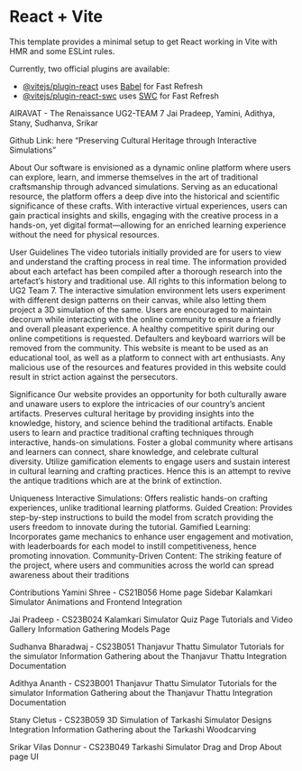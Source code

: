 # React + Vite

This template provides a minimal setup to get React working in Vite with HMR and some ESLint rules.

Currently, two official plugins are available:

- [@vitejs/plugin-react](https://github.com/vitejs/vite-plugin-react/blob/main/packages/plugin-react/README.md) uses [Babel](https://babeljs.io/) for Fast Refresh
- [@vitejs/plugin-react-swc](https://github.com/vitejs/vite-plugin-react-swc) uses [SWC](https://swc.rs/) for Fast Refresh


AIRAVAT - The Renaissance
UG2-TEAM 7
Jai Pradeep, Yamini, Adithya, Stany, Sudhanva, Srikar

Github Link: here
“Preserving Cultural Heritage through Interactive Simulations”

About
	Our software is envisioned as a dynamic online platform where users can explore, learn, and immerse themselves in the art of traditional craftsmanship through advanced simulations. Serving as an educational resource, the platform offers a deep dive into the historical and scientific significance of these crafts. With interactive virtual experiences, users can gain practical insights and skills, engaging with the creative process in a hands-on, yet digital format—allowing for an enriched learning experience without the need for physical resources.


User Guidelines
The video tutorials initially provided are for users to view and understand the crafting process in real time. 
The information provided about each artefact has been compiled after a thorough research into the artefact’s history and traditional use. All rights to this information belong to UG2 Team 7.
The interactive simulation environment lets users experiment with different design patterns on their canvas, while also letting them project a 3D simulation of the same.
Users are encouraged to maintain decorum while interacting with the online community to ensure a friendly and overall pleasant experience. 
A healthy competitive spirit during our online competitions is requested. Defaulters and keyboard warriors will be removed from the community.
This website is meant to be used as an educational tool, as well as a platform to connect with art enthusiasts. Any malicious use of the resources and features provided in this website could result in strict action against the persecutors.


Significance
Our website provides an opportunity for both culturally aware and unaware users to explore the intricacies of our country’s ancient artifacts.
Preserves cultural heritage by providing insights into the knowledge, history, and science behind the traditional artifacts.
Enable users to learn and practice traditional crafting techniques through interactive, hands-on simulations.
Foster a global community where artisans and learners can connect, share knowledge, and celebrate cultural diversity.
Utilize gamification elements to engage users and sustain interest in cultural learning and crafting practices.
Hence this is an attempt to revive the antique traditions which are at the brink of extinction.

Uniqueness
Interactive Simulations: Offers realistic hands-on crafting experiences, unlike traditional learning platforms.
Guided Creation: Provides step-by-step instructions to build the model from scratch providing the users freedom to innovate during the tutorial.
Gamified Learning: Incorporates game mechanics to enhance user engagement and motivation, with leaderboards for each model to instill competitiveness, hence promoting innovation.
Community-Driven Content: The striking feature of the project, where users and communities across the world can spread awareness about their traditions

Contributions
Yamini Shree - CS21B056
Home page 
Sidebar
Kalamkari Simulator
Animations and Frontend
Integration

Jai Pradeep - CS23B024
Kalamkari Simulator
Quiz Page
Tutorials and Video Gallery
Information Gathering
Models Page


Sudhanva Bharadwaj - CS23B051
Thanjavur Thattu Simulator
Tutorials for the simulator
Information Gathering about the Thanjavur Thattu
Integration
Documentation

Adithya Ananth - CS23B001
Thanjavur Thattu Simulator
Tutorials for the simulator
Information Gathering about the Thanjavur Thattu
Integration
Documentation

Stany Cletus - CS23B059
3D Simulation of Tarkashi Simulator
Designs
Integration
Information Gathering about the Tarkashi Woodcarving

Srikar Vilas Donnur - CS23B049
Tarkashi Simulator
Drag and Drop 
About page UI

